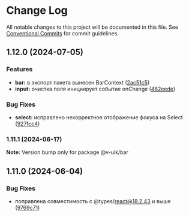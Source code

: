 # Change Log

All notable changes to this project will be documented in this file.
See [Conventional Commits](https://conventionalcommits.org) for commit guidelines.

## 1.12.0 (2024-07-05)


### Features

* **bar:** в экспорт пакета вынесен BarContext ([2ac51c5](#))
* **input:** очистка поля инициирует событие onChange ([482eede](#))


### Bug Fixes

* **select:** исправлено некорректное отображение фокуса на Select ([927fcc4](#))



### 1.11.1 (2024-06-17)

**Note:** Version bump only for package @v-uik/bar





## 1.11.0 (2024-06-04)


### Bug Fixes

* поправлена совместимость с @types/react@18.2.43 и выше ([9769c71](#))
